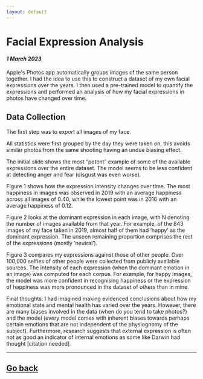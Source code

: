 ```yaml
---
layout: default
---
```


# Facial Expression Analysis
#### _1 March 2023_

Apple's Photos app automatically groups images of the same person together. I had the idea to use this to construct a dataset of my own facial expressions over the years. I then used a pre-trained model to quantify the expressions and performed an analysis of how my facial expressions in photos have changed over time.


## Data Collection
The first step was to export all images of my face. 

 
All statistics were first grouped by the day they were taken on, this avoids similar photos from the same shooting having an undue biasing effect.

The initial slide shows the most “potent” example of some of the available expressions over the entire dataset. The model seems to be less confident at detecting anger and fear (disgust was even worse).

Figure 1 shows how the expression intensity changes over time. The most happiness in images was observed in 2019 with an average happiness across all images of 0.40, while the lowest point was in 2016 with an average happiness of 0.12.

Figure 2 looks at the dominant expression in each image, with N denoting the number of images available from that year. For example, of the 843 images of my face taken in 2019, almost half of them had ‘happy’ as the dominant expression. The unseen remaining proportion comprises the rest of the expressions (mostly ‘neutral’).

Figure 3 compares my expressions against those of other people. Over 100,000 selfies of other people were collected from publicly available sources. The intensity of each expression (when the dominant emotion in an image) was computed for each corpus. For example, for happy images, the model was more confident in recognising happiness or the expression of happiness was more pronounced in the dataset of others than in mine.

Final thoughts: I had imagined making evidenced conclusions about how my emotional state and mental health has varied over the years. However, there are many biases involved in the data (when do you tend to take photos?) and the model (every model comes with inherent biases towards perhaps certain emotions that are not independent of the physiognomy of the subject). Furthermore, research suggests that external expression is often not as good an indicator of internal emotions as some like Darwin had thought [citation needed].


---

## [Go back](/)
